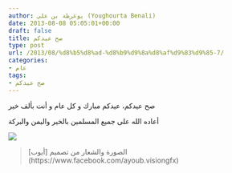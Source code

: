 ```yaml
---
author: يوغرطة بن علي (Youghourta Benali)
date: 2013-08-08 05:05:01+00:00
draft: false
title: صح عيدكم
type: post
url: /2013/08/%d8%b5%d8%ad-%d8%b9%d9%8a%d8%af%d9%83%d9%85-7/
categories:
- عام
tags:
- صح عيدكم
---
```


صح عيدكم، عيدكم مبارك و كل عام و أنت بألف خير

أعاده الله على جميع المسلمين بالخير واليمن والبركة

[![](https://www.it-scoop.com/wp-content/uploads/2010/09/it-scoop-3id.png)
](https://www.it-scoop.com/wp-content/uploads/2010/09/it-scoop-3id.png)




<blockquote>الصورة والشعار من تصميم [أيوب](https://www.facebook.com/ayoub.visiongfx)</blockquote>
